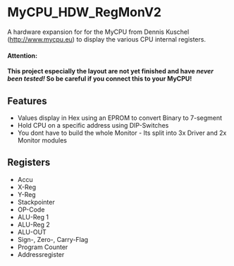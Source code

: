 # MyCPU_HDW_RegMonV2
A hardware expansion for for the MyCPU from Dennis Kuschel (http://www.mycpu.eu) to display the various CPU internal registers.

#### Attention: 
**This project especially the layout are not yet finished and have _never been tested!_
So be careful if you connect this to your MyCPU!**

## Features
- Values display in Hex using an EPROM to convert Binary to 7-segment
- Hold CPU on a specific address using DIP-Switches
- You dont have to build the whole Monitor - Its split into 3x Driver and 2x Monitor modules

## Registers
- Accu
- X-Reg
- Y-Reg
- Stackpointer
- OP-Code
- ALU-Reg 1
- ALU-Reg 2
- ALU-OUT
- Sign-, Zero-, Carry-Flag
- Program Counter
- Addressregister
